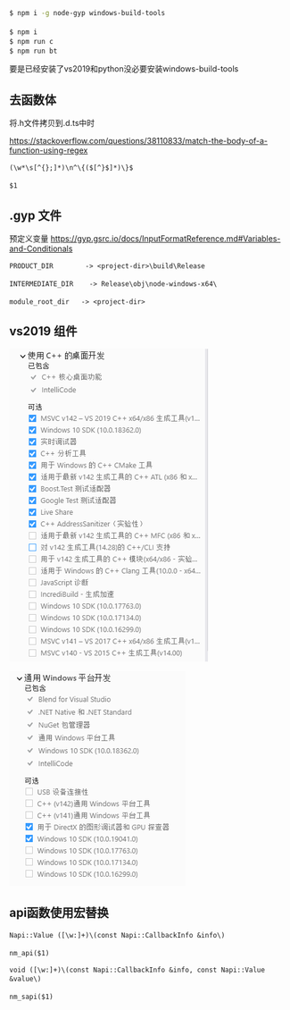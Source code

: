 ```sh
$ npm i -g node-gyp windows-build-tools

$ npm i
$ npm run c
$ npm run bt
```

要是已经安装了vs2019和python没必要安装windows-build-tools


## 去函数体

将.h文件拷贝到.d.ts中时

https://stackoverflow.com/questions/38110833/match-the-body-of-a-function-using-regex
```
(\w*\s[^{};]*)\n^\{($[^}$]*)\}$

$1
```

## .gyp 文件

预定义变量 https://gyp.gsrc.io/docs/InputFormatReference.md#Variables-and-Conditionals
```
PRODUCT_DIR        -> <project-dir>\build\Release

INTERMEDIATE_DIR    -> Release\obj\node-windows-x64\

module_root_dir   -> <project-dir>
```

## vs2019 组件

![](./images/2021-02-22-16-56-15.png)

![](./images/2021-02-22-16-56-34.png)


## api函数使用宏替换
```
Napi::Value ([\w:]+)\(const Napi::CallbackInfo &info\)

nm_api($1)
```

```
void ([\w:]+)\(const Napi::CallbackInfo &info, const Napi::Value &value\)

nm_sapi($1)
```